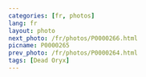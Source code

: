 ```yaml
---
categories: [fr, photos]
lang: fr
layout: photo
next_photo: /fr/photos/P0000266.html
picname: P0000265
prev_photo: /fr/photos/P0000264.html
tags: [Dead Oryx]
---
```

